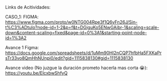 Links de Acitividades:

CASO_1:
FIGMA: https://www.figma.com/proto/w0NTG004Rpe3f1Q6vFn26J/Sin-t%C3%ADtulo?node-id=1-2&p=f&t=DGiguKo5ENwGAibr-1&scaling=scale-down&content-scaling=fixed&page-id=0%3A1&starting-point-node-id=1%3A2

Avance 1 Figma:
https://docs.google.com/spreadsheets/d/1uMm90HI2nCQP7hfbHa5FXKaPrsTr33vo8QmHhNUnpi0/edit?gid=1115838130#gid=1115838130

Avance video (No juzgue la duración prometo hacerla mas corta 😭):
https://youtu.be/ElcxbwShfyQ
